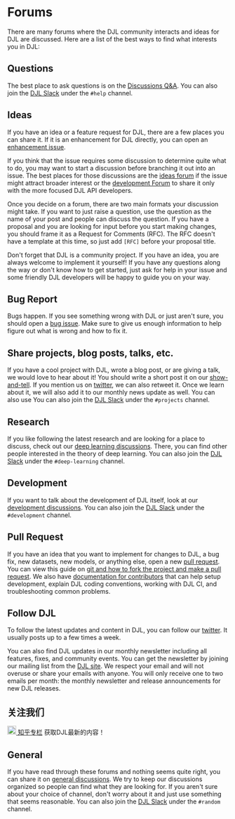 # Forums

There are many forums where the DJL community interacts and ideas for DJL are discussed. Here are a list of the best ways to find what interests you in DJL:

## Questions

The best place to ask questions is on the [Discussions Q&A](https://github.com/awslabs/djl/discussions/categories/q-a). You can also join the [DJL Slack](http://tiny.cc/djl_slack) under the `#help` channel.

## Ideas

If you have an idea or a feature request for DJL, there are a few places you can share it. If it is an enhancement for DJL directly, you can open an [enhancement issue](https://github.com/awslabs/djl/issues/new?assignees=&labels=enhancement&template=feature_request.md&title=).

If you think that the issue requires some discussion to determine quite what to do, you may want to start a discussion before branching it out into an issue. The best places for those discussions are the [ideas forum](https://github.com/awslabs/djl/discussions/categories/ideas) if the issue might attract broader interest or the [development Forum](https://github.com/awslabs/djl/discussions/categories/development) to share it only with the more focused DJL API developers.

Once you decide on a forum, there are two main formats your discussion might take. If you want to just raise a question, use the question as the name of your post and people can discuss the question. If you have a proposal and you are looking for input before you start making changes, you should frame it as a Request for Comments (RFC). The RFC doesn't have a template at this time, so just add `[RFC]` before your proposal title.

Don't forget that DJL is a community project. If you have an idea, you are always welcome to implement it yourself! If you have any questions along the way or don't know how to get started, just ask for help in your issue and some friendly DJL developers will be happy to guide you on your way.

## Bug Report

Bugs happen. If you see something wrong with DJL or just aren't sure, you should open a [bug issue](https://github.com/awslabs/djl/issues/new?assignees=&labels=bug&template=bug_report.md&title=). Make sure to give us enough information to help figure out what is wrong and how to fix it.

## Share projects, blog posts, talks, etc.

If you have a cool project with DJL, wrote a blog post, or are giving a talk, we would love to hear about it! You should write a short post it on our [show-and-tell](https://github.com/awslabs/djl/discussions/categories/show-and-tell). If you mention us on [twitter](https://twitter.com/deepjavalibrary), we can also retweet it. Once we learn about it, we will also add it to our monthly news update as well. You can also use You can also join the [DJL Slack](http://tiny.cc/djl_slack) under the `#projects` channel.

## Research

If you like following the latest research and are looking for a place to discuss, check out our [deep learning discussions](https://github.com/awslabs/djl/discussions/categories/deep-learning). There, you can find other people interested in the theory of deep learning. You can also join the [DJL Slack](http://tiny.cc/djl_slack) under the `#deep-learning` channel.

## Development

If you want to talk about the development of DJL itself, look at our [development discussions](https://github.com/awslabs/djl/discussions/categories/development). You can also join the [DJL Slack](http://tiny.cc/djl_slack) under the `#development` channel.

## Pull Request

If you have an idea that you want to implement for changes to DJL, a bug fix, new datasets, new models, or anything else, open a new [pull request](https://github.com/awslabs/djl/compare). You can view this guide on [git and how to fork the project and make a pull request](https://guides.github.com/activities/forking/). We also have [documentation for contributors](development/README.md) that can help setup development, explain DJL coding conventions, working with DJL CI, and troubleshooting common problems.

## Follow DJL

To follow the latest updates and content in DJL, you can follow our [twitter](https://twitter.com/deepjavalibrary). It usually posts up to a few times a week.

You can also find DJL updates in our monthly newsletter including all features, fixes, and community events. You can get the newsletter by joining our mailing list from the [DJL site](https://djl.ai/). We respect your email and will not overuse or share your emails with anyone. You will only receive one to two emails per month: the monthly newsletter and release announcements for new DJL releases.

## 关注我们

[<img src='https://www.iconfinder.com/icons/5060515/download/svg/512' width='20px' /> 知乎专栏](https://zhuanlan.zhihu.com/c_1255493231133417472) 获取DJL最新的内容！

## General

If you have read through these forums and nothing seems quite right, you can share it on [general discussions](https://github.com/awslabs/djl/discussions/categories/general). We try to keep our discussions organized so people can find what they are looking for. If you aren't sure about your choice of channel, don't worry about it and just use something that seems reasonable. You can also join the [DJL Slack](http://tiny.cc/djl_slack) under the `#random` channel.
